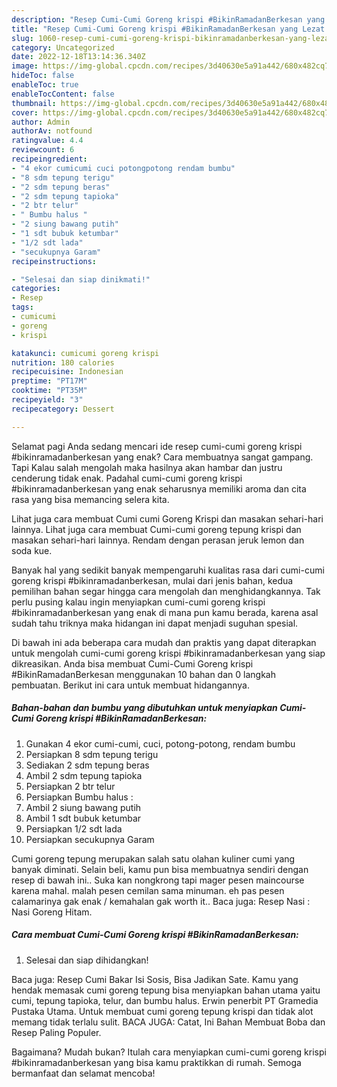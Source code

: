 ```yaml
---
description: "Resep Cumi-Cumi Goreng krispi #BikinRamadanBerkesan yang Lezat Sekali"
title: "Resep Cumi-Cumi Goreng krispi #BikinRamadanBerkesan yang Lezat Sekali"
slug: 1060-resep-cumi-cumi-goreng-krispi-bikinramadanberkesan-yang-lezat-sekali
category: Uncategorized
date: 2022-12-18T13:14:36.340Z
image: https://img-global.cpcdn.com/recipes/3d40630e5a91a442/680x482cq70/cumi-cumi-goreng-krispi-bikinramadanberkesan-foto-resep-utama.jpg
hideToc: false
enableToc: true
enableTocContent: false
thumbnail: https://img-global.cpcdn.com/recipes/3d40630e5a91a442/680x482cq70/cumi-cumi-goreng-krispi-bikinramadanberkesan-foto-resep-utama.jpg
cover: https://img-global.cpcdn.com/recipes/3d40630e5a91a442/680x482cq70/cumi-cumi-goreng-krispi-bikinramadanberkesan-foto-resep-utama.jpg
author: Admin
authorAv: notfound
ratingvalue: 4.4
reviewcount: 6
recipeingredient:
- "4 ekor cumicumi cuci potongpotong rendam bumbu"
- "8 sdm tepung terigu"
- "2 sdm tepung beras"
- "2 sdm tepung tapioka"
- "2 btr telur"
- " Bumbu halus "
- "2 siung bawang putih"
- "1 sdt bubuk ketumbar"
- "1/2 sdt lada"
- "secukupnya Garam"
recipeinstructions:

- "Selesai dan siap dinikmati!"
categories:
- Resep
tags:
- cumicumi
- goreng
- krispi

katakunci: cumicumi goreng krispi 
nutrition: 180 calories
recipecuisine: Indonesian
preptime: "PT17M"
cooktime: "PT35M"
recipeyield: "3"
recipecategory: Dessert

---
```



Selamat pagi Anda sedang mencari ide resep cumi-cumi goreng krispi #bikinramadanberkesan yang enak? Cara membuatnya sangat gampang. Tapi Kalau salah mengolah maka hasilnya akan hambar dan justru cenderung tidak enak. Padahal cumi-cumi goreng krispi #bikinramadanberkesan yang enak seharusnya memiliki aroma dan cita rasa yang bisa memancing selera kita.


Lihat juga cara membuat Cumi cumi Goreng Krispi dan masakan sehari-hari lainnya. Lihat juga cara membuat Cumi-cumi goreng tepung krispi dan masakan sehari-hari lainnya. Rendam dengan perasan jeruk lemon dan soda kue.

Banyak hal yang sedikit banyak mempengaruhi kualitas rasa dari cumi-cumi goreng krispi #bikinramadanberkesan, mulai dari jenis bahan, kedua pemilihan bahan segar hingga cara mengolah dan menghidangkannya. Tak perlu pusing kalau ingin menyiapkan cumi-cumi goreng krispi #bikinramadanberkesan yang enak di mana pun kamu berada, karena asal sudah tahu triknya maka hidangan ini dapat menjadi suguhan spesial.


Di bawah ini ada beberapa cara mudah dan praktis yang dapat diterapkan untuk mengolah cumi-cumi goreng krispi #bikinramadanberkesan yang siap dikreasikan. Anda bisa membuat Cumi-Cumi Goreng krispi #BikinRamadanBerkesan menggunakan 10 bahan dan 0 langkah pembuatan. Berikut ini cara untuk membuat hidangannya.

<!--inarticleads1-->

##### Bahan-bahan dan bumbu yang dibutuhkan untuk menyiapkan Cumi-Cumi Goreng krispi #BikinRamadanBerkesan:

1. Gunakan 4 ekor cumi-cumi, cuci, potong-potong, rendam bumbu
1. Persiapkan 8 sdm tepung terigu
1. Sediakan 2 sdm tepung beras
1. Ambil 2 sdm tepung tapioka
1. Persiapkan 2 btr telur
1. Persiapkan  Bumbu halus :
1. Ambil 2 siung bawang putih
1. Ambil 1 sdt bubuk ketumbar
1. Persiapkan 1/2 sdt lada
1. Persiapkan secukupnya Garam


Cumi goreng tepung merupakan salah satu olahan kuliner cumi yang banyak diminati. Selain beli, kamu pun bisa membuatnya sendiri dengan resep di bawah ini.. Suka kan nongkrong tapi mager pesen maincourse karena mahal. malah pesen cemilan sama minuman. eh pas pesen calamarinya gak enak / kemahalan gak worth it.. Baca juga: Resep Nasi : Nasi Goreng Hitam. 

<!--inarticleads2-->

##### Cara membuat Cumi-Cumi Goreng krispi #BikinRamadanBerkesan:


1. Selesai dan siap dihidangkan!

Baca juga: Resep Cumi Bakar Isi Sosis, Bisa Jadikan Sate. Kamu yang hendak memasak cumi goreng tepung bisa menyiapkan bahan utama yaitu cumi, tepung tapioka, telur, dan bumbu halus. Erwin penerbit PT Gramedia Pustaka Utama. Untuk membuat cumi goreng tepung krispi dan tidak alot memang tidak terlalu sulit. BACA JUGA: Catat, Ini Bahan Membuat Boba dan Resep Paling Populer. 

Bagaimana? Mudah bukan? Itulah cara menyiapkan cumi-cumi goreng krispi #bikinramadanberkesan yang bisa kamu praktikkan di rumah. Semoga bermanfaat dan selamat mencoba!
